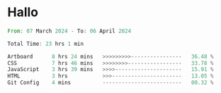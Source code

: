 # Hallo
<!--START_SECTION:waka-->

```rust
From: 07 March 2024 - To: 06 April 2024

Total Time: 23 hrs 1 min

Artboard      8 hrs 24 mins   >>>>>>>>>----------------   36.48 %
CSS           7 hrs 46 mins   >>>>>>>>-----------------   33.78 %
JavaScript    3 hrs 39 mins   >>>>---------------------   15.91 %
HTML          3 hrs           >>>----------------------   13.05 %
Git Config    4 mins          -------------------------   00.32 %
```

<!--END_SECTION:waka-->

